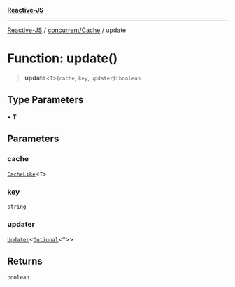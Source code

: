 [**Reactive-JS**](../../../README.md)

***

[Reactive-JS](../../../README.md) / [concurrent/Cache](../README.md) / update

# Function: update()

> **update**\<`T`\>(`cache`, `key`, `updater`): `boolean`

## Type Parameters

• **T**

## Parameters

### cache

[`CacheLike`](../../interfaces/CacheLike.md)\<`T`\>

### key

`string`

### updater

[`Updater`](../../../functions/type-aliases/Updater.md)\<[`Optional`](../../../functions/type-aliases/Optional.md)\<`T`\>\>

## Returns

`boolean`
